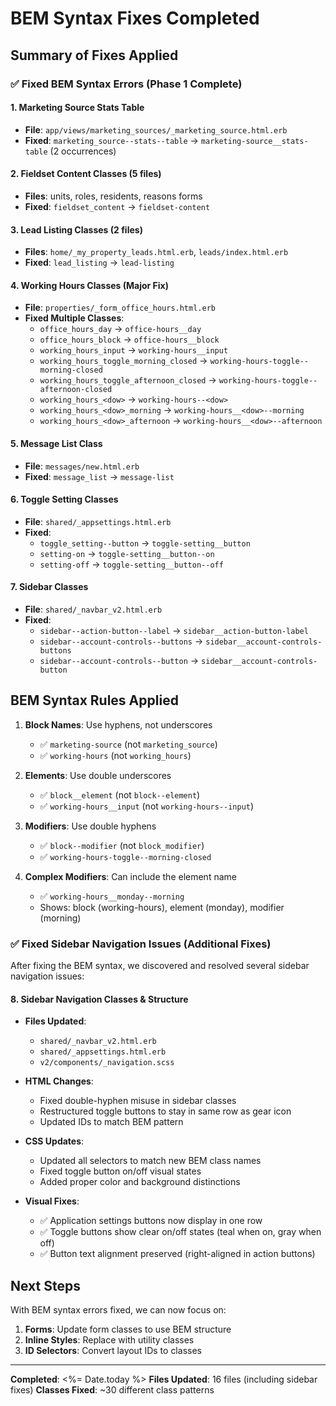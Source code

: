 # BEM Syntax Fixes Completed

## Summary of Fixes Applied

### ✅ Fixed BEM Syntax Errors (Phase 1 Complete)

#### 1. Marketing Source Stats Table
- **File**: `app/views/marketing_sources/_marketing_source.html.erb`
- **Fixed**: `marketing_source--stats--table` → `marketing-source__stats-table` (2 occurrences)

#### 2. Fieldset Content Classes (5 files)
- **Files**: units, roles, residents, reasons forms
- **Fixed**: `fieldset_content` → `fieldset-content`

#### 3. Lead Listing Classes (2 files)
- **Files**: `home/_my_property_leads.html.erb`, `leads/index.html.erb`
- **Fixed**: `lead_listing` → `lead-listing`

#### 4. Working Hours Classes (Major Fix)
- **File**: `properties/_form_office_hours.html.erb`
- **Fixed Multiple Classes**:
  - `office_hours_day` → `office-hours__day`
  - `office_hours_block` → `office-hours__block`
  - `working_hours_input` → `working-hours__input`
  - `working_hours_toggle_morning_closed` → `working-hours-toggle--morning-closed`
  - `working_hours_toggle_afternoon_closed` → `working-hours-toggle--afternoon-closed`
  - `working_hours_<dow>` → `working-hours--<dow>`
  - `working_hours_<dow>_morning` → `working-hours__<dow>--morning`
  - `working_hours_<dow>_afternoon` → `working-hours__<dow>--afternoon`

#### 5. Message List Class
- **File**: `messages/new.html.erb`
- **Fixed**: `message_list` → `message-list`

#### 6. Toggle Setting Classes
- **File**: `shared/_appsettings.html.erb`
- **Fixed**: 
  - `toggle_setting--button` → `toggle-setting__button`
  - `setting-on` → `toggle-setting__button--on`
  - `setting-off` → `toggle-setting__button--off`

#### 7. Sidebar Classes
- **File**: `shared/_navbar_v2.html.erb`
- **Fixed**:
  - `sidebar--action-button--label` → `sidebar__action-button-label`
  - `sidebar--account-controls--buttons` → `sidebar__account-controls-buttons`
  - `sidebar--account-controls--button` → `sidebar__account-controls-button`

## BEM Syntax Rules Applied

1. **Block Names**: Use hyphens, not underscores
   - ✅ `marketing-source` (not `marketing_source`)
   - ✅ `working-hours` (not `working_hours`)

2. **Elements**: Use double underscores
   - ✅ `block__element` (not `block--element`)
   - ✅ `working-hours__input` (not `working-hours--input`)

3. **Modifiers**: Use double hyphens
   - ✅ `block--modifier` (not `block_modifier`)
   - ✅ `working-hours-toggle--morning-closed`

4. **Complex Modifiers**: Can include the element name
   - ✅ `working-hours__monday--morning`
   - Shows: block (working-hours), element (monday), modifier (morning)

### ✅ Fixed Sidebar Navigation Issues (Additional Fixes)

After fixing the BEM syntax, we discovered and resolved several sidebar navigation issues:

#### 8. Sidebar Navigation Classes & Structure
- **Files Updated**: 
  - `shared/_navbar_v2.html.erb`
  - `shared/_appsettings.html.erb`
  - `v2/components/_navigation.scss`
  
- **HTML Changes**:
  - Fixed double-hyphen misuse in sidebar classes
  - Restructured toggle buttons to stay in same row as gear icon
  - Updated IDs to match BEM pattern
  
- **CSS Updates**:
  - Updated all selectors to match new BEM class names
  - Fixed toggle button on/off visual states
  - Added proper color and background distinctions

- **Visual Fixes**:
  - ✅ Application settings buttons now display in one row
  - ✅ Toggle buttons show clear on/off states (teal when on, gray when off)
  - ✅ Button text alignment preserved (right-aligned in action buttons)

## Next Steps

With BEM syntax errors fixed, we can now focus on:
1. **Forms**: Update form classes to use BEM structure
2. **Inline Styles**: Replace with utility classes
3. **ID Selectors**: Convert layout IDs to classes

---

**Completed**: <%= Date.today %>
**Files Updated**: 16 files (including sidebar fixes)
**Classes Fixed**: ~30 different class patterns